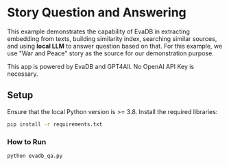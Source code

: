 # Story Question and Answering
This example demonstrates the capability of EvaDB in extracting embedding from texts, building similarity index, searching similar sources, and using **local LLM** to answer question based on that. For this example, we use "War and Peace" story as the source for our demonstration purpose.

This app is powered by EvaDB and GPT4All. No OpenAI API Key is necessary.

## Setup
Ensure that the local Python version is >= 3.8. Install the required libraries:

```bat
pip install -r requirements.txt
```

### How to Run
```bash
python evadb_qa.py
```
